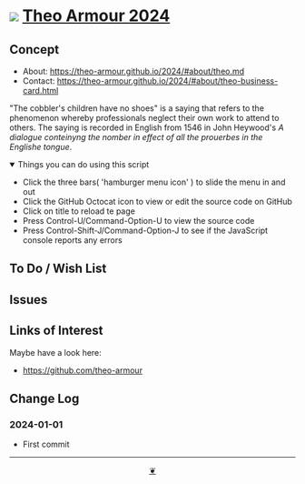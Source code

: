 # [![](https://pushme-pullyou.github.io/assets/svg/octicon.svg )](https://github.com/theo-armour/2024/ "Source code on GitHub" ) [Theo Armour 2024]( https://theo-armour.github.io/2024/ "Home page" )

<!-- @@@
<div class=iframe-resize ><iframe src=https://theo-armor.github.io/2024/templates-folder/ height=100% width=100% ></iframe></div>
_"Templates Read Me" in a resizable window_

## Full Screen: [2024]( https://theo-armor.github.io/2024/templates-folder/ )

@@@ -->

## Concept

* About: https://theo-armour.github.io/2024/#about/theo.md
* Contact: https://theo-armour.github.io/2024/#about/theo-business-card.html

"The cobbler's children have no shoes" is a saying that refers to the phenomenon whereby professionals neglect their own work to attend to others. The saying is recorded in English from 1546 in John Heywood's *A dialogue conteinyng the nomber in effect of all the prouerbes in the Englishe tongue*.


<details open >

<summary> Things you can do using this script</summary>

* Click the three bars( 'hamburger menu icon' ) to slide the menu in and out
* Click the GitHub Octocat icon to view or edit the source code on GitHub
* Click on title to reload te page
* Press Control-U/Command-Option-U to view the source code
* Press Control-Shift-J/Command-Option-J to see if the JavaScript console reports any errors

</details>

## To Do / Wish List


## Issues


## Links of Interest

Maybe have a look here:

* https://github.com/theo-armour

## Change Log


### 2024-01-01

* First commit


***

<center title="Hello! Click me to go up to the top" ><a class=aDingbat href=javascript:window.scrollTo(0,0);> ❦ </a></center>
